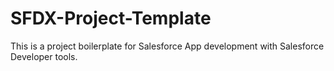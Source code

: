 # SFDX-Project-Template

This is a project boilerplate for Salesforce App development with Salesforce Developer tools. 